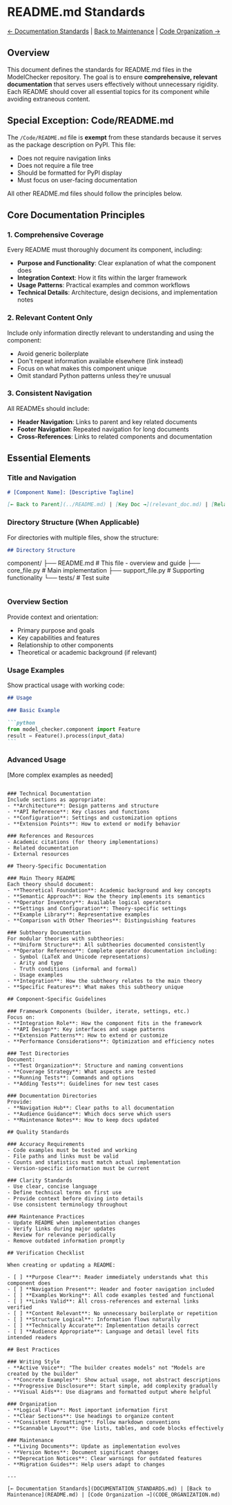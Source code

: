 # README.md Standards

[← Documentation Standards](DOCUMENTATION_STANDARDS.md) | [Back to Maintenance](README.md) | [Code Organization →](CODE_ORGANIZATION.md)

## Overview

This document defines the standards for README.md files in the ModelChecker repository. The goal is to ensure **comprehensive, relevant documentation** that serves users effectively without unnecessary rigidity. Each README should cover all essential topics for its component while avoiding extraneous content.

## Special Exception: Code/README.md

The `/Code/README.md` file is **exempt** from these standards because it serves as the package description on PyPI. This file:

- Does not require navigation links
- Does not require a file tree
- Should be formatted for PyPI display
- Must focus on user-facing documentation

All other README.md files should follow the principles below.

## Core Documentation Principles

### 1. Comprehensive Coverage

Every README must thoroughly document its component, including:

- **Purpose and Functionality**: Clear explanation of what the component does
- **Integration Context**: How it fits within the larger framework
- **Usage Patterns**: Practical examples and common workflows
- **Technical Details**: Architecture, design decisions, and implementation notes

### 2. Relevant Content Only

Include only information directly relevant to understanding and using the component:

- Avoid generic boilerplate
- Don't repeat information available elsewhere (link instead)
- Focus on what makes this component unique
- Omit standard Python patterns unless they're unusual

### 3. Consistent Navigation

All READMEs should include:

- **Header Navigation**: Links to parent and key related documents
- **Footer Navigation**: Repeated navigation for long documents
- **Cross-References**: Links to related components and documentation

## Essential Elements

### Title and Navigation

```markdown
# [Component Name]: [Descriptive Tagline]

[← Back to Parent](../README.md) | [Key Doc →](relevant_doc.md) | [Related →](related.md)
```

### Directory Structure (When Applicable)

For directories with multiple files, show the structure:

```markdown
## Directory Structure
```

component/
├── README.md # This file - overview and guide
├── core_file.py # Main implementation
├── support_file.py # Supporting functionality
└── tests/ # Test suite

```

```

### Overview Section

Provide context and orientation:

- Primary purpose and goals
- Key capabilities and features
- Relationship to other components
- Theoretical or academic background (if relevant)

### Usage Examples

Show practical usage with working code:

````markdown
## Usage

### Basic Example

```python
from model_checker.component import Feature
result = Feature().process(input_data)
```
````

### Advanced Usage

[More complex examples as needed]

```

### Technical Documentation
Include sections as appropriate:
- **Architecture**: Design patterns and structure
- **API Reference**: Key classes and functions
- **Configuration**: Settings and customization options
- **Extension Points**: How to extend or modify behavior

### References and Resources
- Academic citations (for theory implementations)
- Related documentation
- External resources

## Theory-Specific Documentation

### Main Theory README
Each theory should document:
- **Theoretical Foundation**: Academic background and key concepts
- **Semantic Approach**: How the theory implements its semantics
- **Operator Inventory**: Available logical operators
- **Settings and Configuration**: Theory-specific settings
- **Example Library**: Representative examples
- **Comparison with Other Theories**: Distinguishing features

### Subtheory Documentation
For modular theories with subtheories:
- **Uniform Structure**: All subtheories documented consistently
- **Operator Reference**: Complete operator documentation including:
  - Symbol (LaTeX and Unicode representations)
  - Arity and type
  - Truth conditions (informal and formal)
  - Usage examples
- **Integration**: How the subtheory relates to the main theory
- **Specific Features**: What makes this subtheory unique

## Component-Specific Guidelines

### Framework Components (builder, iterate, settings, etc.)
Focus on:
- **Integration Role**: How the component fits in the framework
- **API Design**: Key interfaces and usage patterns
- **Extension Patterns**: How to extend or customize
- **Performance Considerations**: Optimization and efficiency notes

### Test Directories
Document:
- **Test Organization**: Structure and naming conventions
- **Coverage Strategy**: What aspects are tested
- **Running Tests**: Commands and options
- **Adding Tests**: Guidelines for new test cases

### Documentation Directories
Provide:
- **Navigation Hub**: Clear paths to all documentation
- **Audience Guidance**: Which docs serve which users
- **Maintenance Notes**: How to keep docs updated

## Quality Standards

### Accuracy Requirements
- Code examples must be tested and working
- File paths and links must be valid
- Counts and statistics must match actual implementation
- Version-specific information must be current

### Clarity Standards
- Use clear, concise language
- Define technical terms on first use
- Provide context before diving into details
- Use consistent terminology throughout

### Maintenance Practices
- Update README when implementation changes
- Verify links during major updates
- Review for relevance periodically
- Remove outdated information promptly

## Verification Checklist

When creating or updating a README:

- [ ] **Purpose Clear**: Reader immediately understands what this component does
- [ ] **Navigation Present**: Header and footer navigation included
- [ ] **Examples Working**: All code examples tested and functional
- [ ] **Links Valid**: All cross-references and external links verified
- [ ] **Content Relevant**: No unnecessary boilerplate or repetition
- [ ] **Structure Logical**: Information flows naturally
- [ ] **Technically Accurate**: Implementation details correct
- [ ] **Audience Appropriate**: Language and detail level fits intended readers

## Best Practices

### Writing Style
- **Active Voice**: "The builder creates models" not "Models are created by the builder"
- **Concrete Examples**: Show actual usage, not abstract descriptions
- **Progressive Disclosure**: Start simple, add complexity gradually
- **Visual Aids**: Use diagrams and formatted output where helpful

### Organization
- **Logical Flow**: Most important information first
- **Clear Sections**: Use headings to organize content
- **Consistent Formatting**: Follow markdown conventions
- **Scannable Layout**: Use lists, tables, and code blocks effectively

### Maintenance
- **Living Documents**: Update as implementation evolves
- **Version Notes**: Document significant changes
- **Deprecation Notices**: Clear warnings for outdated features
- **Migration Guides**: Help users adapt to changes

---

[← Documentation Standards](DOCUMENTATION_STANDARDS.md) | [Back to Maintenance](README.md) | [Code Organization →](CODE_ORGANIZATION.md)
```
